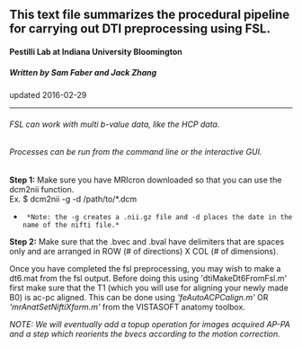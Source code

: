 ## This text file summarizes the procedural pipeline for carrying out DTI preprocessing using FSL.

####  Pestilli Lab at Indiana University Bloomington
##### Written by Sam Faber and Jack Zhang
updated 2016-02-29

_______________________________

###### FSL can work with multi b-value data, like the HCP data. 
###### Processes can be run from the command line or the interactive GUI.

**Step 1:** Make sure you have MRIcron downloaded so that you can use the dcm2nii function.   
        Ex. $ dcm2nii -g -d /path/to/*.dcm     
*      *Note: the -g creates a .nii.gz file and -d places the date in the name of the nifti file.*
     
**Step 2:** Make sure that the .bvec and .bval have delimiters that are spaces only and are arranged in ROW (# of directions) X COL (# of dimensions).

Once you have completed the fsl preprocessing, you may wish to make a dt6.mat from the fsl output. Before doing this using 'dtiMakeDt6FromFsl.m' first make sure that the T1 (which you will use for aligning your newly made B0) is ac-pc aligned. This can be done using *'feAutoACPCalign.m'* OR *'mrAnatSetNiftiXform.m'* from the VISTASOFT anatomy toolbox.
       
*NOTE: We will eventually add a topup operation for images acquired AP-PA and a step which reorients the bvecs according to the motion correction.*
       
          
